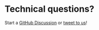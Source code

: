 # Technical questions?

Start a [GitHub Discussion](https://github.com/nestdotland/nest.land/discussions) or [tweet to us](https://twitter.com/nestdotland)!